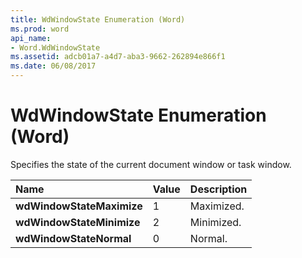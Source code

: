 ```yaml
---
title: WdWindowState Enumeration (Word)
ms.prod: word
api_name:
- Word.WdWindowState
ms.assetid: adcb01a7-a4d7-aba3-9662-262894e866f1
ms.date: 06/08/2017
---
```



# WdWindowState Enumeration (Word)

Specifies the state of the current document window or task window.



|**Name**|**Value**|**Description**|
|:-----|:-----|:-----|
| **wdWindowStateMaximize**|1|Maximized.|
| **wdWindowStateMinimize**|2|Minimized.|
| **wdWindowStateNormal**|0|Normal.|

